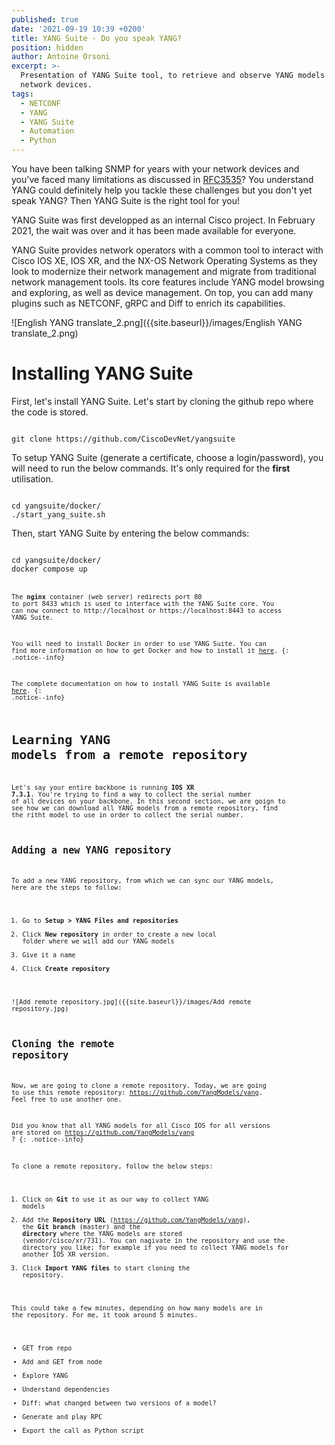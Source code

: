 ```yaml
---
published: true
date: '2021-09-19 10:39 +0200'
title: YANG Suite - Do you speak YANG?
position: hidden
author: Antoine Orsoni
excerpt: >-
  Presentation of YANG Suite tool, to retrieve and observe YANG models from your
  network devices.
tags:
  - NETCONF
  - YANG
  - YANG Suite
  - Automation
  - Python
---
```


You have been talking SNMP for years with your network devices and you've faced many limitations as discussed in [RFC3535](https://datatracker.ietf.org/doc/html/rfc3535#page-4)? You understand YANG could definitely help you tackle these challenges but you don't yet speak YANG? Then YANG Suite is the right tool for you!

YANG Suite was first developped as an internal Cisco project. In February 2021, the wait was over and it has been made available for everyone.

YANG Suite provides network operators with a common tool to interact with Cisco IOS XE, IOS XR, and the NX-OS Network Operating Systems as they look to modernize their network management and migrate from traditional network management tools. Its core features include YANG model browsing and exploring, as well as device management. On top, you can add many plugins such as NETCONF, gRPC and Diff to enrich its capabilities.

![English YANG translate_2.png]({{site.baseurl}}/images/English YANG translate_2.png)

# Installing YANG Suite

First, let's install YANG Suite. Let's start by cloning the github repo where the code is stored.

<code>
git clone https://github.com/CiscoDevNet/yangsuite
</code>

To setup YANG Suite (generate a certificate, choose a login/password), you will need to run the below commands. It's only required for the **first** utilisation. 

<code>
cd yangsuite/docker/ 
./start_yang_suite.sh
</code>

Then, start YANG Suite by entering the below commands:

<code>
cd yangsuite/docker/ 
docker compose up
<code>

The **nginx** container (web server) redirects port 80 to port 8433 which is used to interface with the YANG Suite core. You can now connect to http://localhost or https://localhost:8443 to access YANG Suite.
  
You will need to install Docker in order to use YANG Suite. You can find more information on how to get Docker and how to install it [here](https://docs.docker.com/get-docker/).
{: .notice--info}

The complete documentation on how to install YANG Suite is available [here](https://github.com/CiscoDevNet/yangsuite).
{: .notice--info}
  
# Learning YANG models from a remote repository
  
Let's say your entire backbone is running **IOS XR 7.3.1**. You're trying to find a way to collect the serial number of all devices on your backbone. In this second section, we are goign to see how we can download all YANG models from a remote repository, find the ritht model to use in order to collect the serial number.
  
## Adding a new YANG repository
  
To add a new YANG repository, from which we can sync our YANG models, here are the steps to follow:
  1. Go to **Setup > YANG Files and repositories**
  2. Click **New repository** in order to create a new local folder where we will add our YANG models
  3. Give it a name
  4. Click **Create repository**
  
  ![Add remote repository.jpg]({{site.baseurl}}/images/Add remote repository.jpg)

## Cloning the remote repository
  
Now, we are going to clone a remote repository. Today, we are going to use this remote repository: https://github.com/YangModels/yang. Feel free to use another one.
  
Did you know that all YANG models for all Cisco IOS for all versions are stored on https://github.com/YangModels/yang ?
{: .notice--info}
  
To clone a remote repository, follow the below steps:
  1. Click on **Git** to use it as our way to collect YANG models
  2. Add the **Repository URL** (https://github.com/YangModels/yang), the **Git branch** (master) and the **directory** where the YANG models are stored (vendor/cisco/xr/731). You can nagivate in the repository and use the directory you like; for example if you need to collect YANG models for another IOS XR version.
  3. Click **Import YANG files** to start cloning the repository.
  
This could take a few minutes, depending on how many models are in the repository. For me, it took around 5 minutes.
  
* GET from repo
* Add and GET from node
* Explore YANG
* Understand dependencies
* Diff: what changed between two versions of a model?
* Generate and play RPC
* Export the call as Python script
